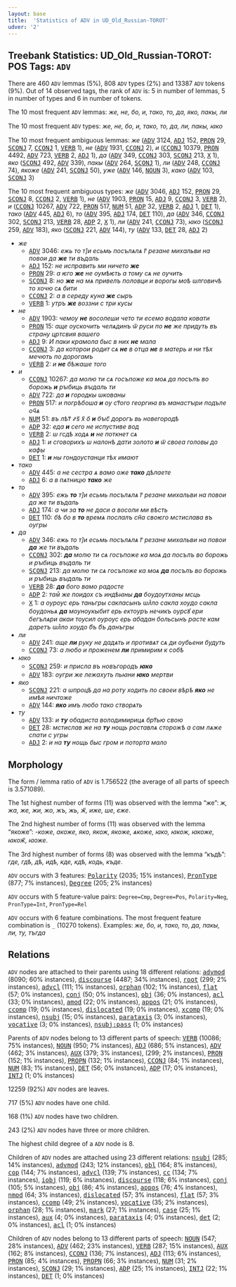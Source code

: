 ```yaml
---
layout: base
title:  'Statistics of ADV in UD_Old_Russian-TOROT'
udver: '2'
---
```


## Treebank Statistics: UD_Old_Russian-TOROT: POS Tags: `ADV`

There are 460 `ADV` lemmas (5%), 808 `ADV` types (2%) and 13387 `ADV` tokens (9%).
Out of 14 observed tags, the rank of `ADV` is: 5 in number of lemmas, 5 in number of types and 6 in number of tokens.

The 10 most frequent `ADV` lemmas: <em>же, не, бо, и, тако, то, да, яко, пакы, ли</em>

The 10 most frequent `ADV` types:  <em>же, не, бо, и, тако, то, да, ли, пакы, ꙗко</em>

The 10 most frequent ambiguous lemmas: <em>же</em> (<tt><a href="orv_torot-pos-ADV.html">ADV</a></tt> 3124, <tt><a href="orv_torot-pos-ADJ.html">ADJ</a></tt> 152, <tt><a href="orv_torot-pos-PRON.html">PRON</a></tt> 29, <tt><a href="orv_torot-pos-SCONJ.html">SCONJ</a></tt> 7, <tt><a href="orv_torot-pos-CCONJ.html">CCONJ</a></tt> 1, <tt><a href="orv_torot-pos-VERB.html">VERB</a></tt> 1), <em>не</em> (<tt><a href="orv_torot-pos-ADV.html">ADV</a></tt> 1931, <tt><a href="orv_torot-pos-CCONJ.html">CCONJ</a></tt> 2), <em>и</em> (<tt><a href="orv_torot-pos-CCONJ.html">CCONJ</a></tt> 10379, <tt><a href="orv_torot-pos-PRON.html">PRON</a></tt> 4492, <tt><a href="orv_torot-pos-ADV.html">ADV</a></tt> 723, <tt><a href="orv_torot-pos-VERB.html">VERB</a></tt> 2, <tt><a href="orv_torot-pos-ADJ.html">ADJ</a></tt> 1), <em>да</em> (<tt><a href="orv_torot-pos-ADV.html">ADV</a></tt> 349, <tt><a href="orv_torot-pos-CCONJ.html">CCONJ</a></tt> 303, <tt><a href="orv_torot-pos-SCONJ.html">SCONJ</a></tt> 213, <tt><a href="orv_torot-pos-X.html">X</a></tt> 1), <em>яко</em> (<tt><a href="orv_torot-pos-SCONJ.html">SCONJ</a></tt> 492, <tt><a href="orv_torot-pos-ADV.html">ADV</a></tt> 339), <em>пакы</em> (<tt><a href="orv_torot-pos-ADV.html">ADV</a></tt> 264, <tt><a href="orv_torot-pos-SCONJ.html">SCONJ</a></tt> 1), <em>ли</em> (<tt><a href="orv_torot-pos-ADV.html">ADV</a></tt> 248, <tt><a href="orv_torot-pos-CCONJ.html">CCONJ</a></tt> 74), <em>якоже</em> (<tt><a href="orv_torot-pos-ADV.html">ADV</a></tt> 241, <tt><a href="orv_torot-pos-SCONJ.html">SCONJ</a></tt> 50), <em>уже</em> (<tt><a href="orv_torot-pos-ADV.html">ADV</a></tt> 146, <tt><a href="orv_torot-pos-NOUN.html">NOUN</a></tt> 3), <em>како</em> (<tt><a href="orv_torot-pos-ADV.html">ADV</a></tt> 103, <tt><a href="orv_torot-pos-SCONJ.html">SCONJ</a></tt> 3)

The 10 most frequent ambiguous types:  <em>же</em> (<tt><a href="orv_torot-pos-ADV.html">ADV</a></tt> 3046, <tt><a href="orv_torot-pos-ADJ.html">ADJ</a></tt> 152, <tt><a href="orv_torot-pos-PRON.html">PRON</a></tt> 29, <tt><a href="orv_torot-pos-SCONJ.html">SCONJ</a></tt> 8, <tt><a href="orv_torot-pos-CCONJ.html">CCONJ</a></tt> 2, <tt><a href="orv_torot-pos-VERB.html">VERB</a></tt> 1), <em>не</em> (<tt><a href="orv_torot-pos-ADV.html">ADV</a></tt> 1903, <tt><a href="orv_torot-pos-PRON.html">PRON</a></tt> 15, <tt><a href="orv_torot-pos-ADJ.html">ADJ</a></tt> 9, <tt><a href="orv_torot-pos-CCONJ.html">CCONJ</a></tt> 3, <tt><a href="orv_torot-pos-VERB.html">VERB</a></tt> 2), <em>и</em> (<tt><a href="orv_torot-pos-CCONJ.html">CCONJ</a></tt> 10267, <tt><a href="orv_torot-pos-ADV.html">ADV</a></tt> 722, <tt><a href="orv_torot-pos-PRON.html">PRON</a></tt> 517, <tt><a href="orv_torot-pos-NUM.html">NUM</a></tt> 51, <tt><a href="orv_torot-pos-ADP.html">ADP</a></tt> 32, <tt><a href="orv_torot-pos-VERB.html">VERB</a></tt> 2, <tt><a href="orv_torot-pos-ADJ.html">ADJ</a></tt> 1, <tt><a href="orv_torot-pos-DET.html">DET</a></tt> 1), <em>тако</em> (<tt><a href="orv_torot-pos-ADV.html">ADV</a></tt> 445, <tt><a href="orv_torot-pos-ADJ.html">ADJ</a></tt> 6), <em>то</em> (<tt><a href="orv_torot-pos-ADV.html">ADV</a></tt> 395, <tt><a href="orv_torot-pos-ADJ.html">ADJ</a></tt> 174, <tt><a href="orv_torot-pos-DET.html">DET</a></tt> 110), <em>да</em> (<tt><a href="orv_torot-pos-ADV.html">ADV</a></tt> 346, <tt><a href="orv_torot-pos-CCONJ.html">CCONJ</a></tt> 302, <tt><a href="orv_torot-pos-SCONJ.html">SCONJ</a></tt> 213, <tt><a href="orv_torot-pos-VERB.html">VERB</a></tt> 28, <tt><a href="orv_torot-pos-ADP.html">ADP</a></tt> 2, <tt><a href="orv_torot-pos-X.html">X</a></tt> 1), <em>ли</em> (<tt><a href="orv_torot-pos-ADV.html">ADV</a></tt> 241, <tt><a href="orv_torot-pos-CCONJ.html">CCONJ</a></tt> 73), <em>ꙗко</em> (<tt><a href="orv_torot-pos-SCONJ.html">SCONJ</a></tt> 259, <tt><a href="orv_torot-pos-ADV.html">ADV</a></tt> 183), <em>яко</em> (<tt><a href="orv_torot-pos-SCONJ.html">SCONJ</a></tt> 221, <tt><a href="orv_torot-pos-ADV.html">ADV</a></tt> 144), <em>ту</em> (<tt><a href="orv_torot-pos-ADV.html">ADV</a></tt> 133, <tt><a href="orv_torot-pos-DET.html">DET</a></tt> 28, <tt><a href="orv_torot-pos-ADJ.html">ADJ</a></tt> 2)


* <em>же</em>
  * <tt><a href="orv_torot-pos-ADV.html">ADV</a></tt> 3046: <em>ежь то т]и есьмь посълѧлѧ г҃ резане михальви на повои да <b>же</b> ти въдаль</em>
  * <tt><a href="orv_torot-pos-ADJ.html">ADJ</a></tt> 152: <em>не исправить ми ничето <b>же</b></em>
  * <tt><a href="orv_torot-pos-PRON.html">PRON</a></tt> 29: <em>а ѥго <b>же</b> не оумѣѥть а тому сѧ не оучить</em>
  * <tt><a href="orv_torot-pos-SCONJ.html">SCONJ</a></tt> 8: <em>но <b>же</b> на мѧ привелъ половци и ворогы моѣ ѡлговичѣ то хочю сѧ бити</em>
  * <tt><a href="orv_torot-pos-CCONJ.html">CCONJ</a></tt> 2: <em>а в середу куна <b>же</b> сыръ</em>
  * <tt><a href="orv_torot-pos-VERB.html">VERB</a></tt> 1: <em>утръ <b>же</b> воззни с три кусы</em>
* <em>не</em>
  * <tt><a href="orv_torot-pos-ADV.html">ADV</a></tt> 1903: <em>чемѹ <b>не</b> восолеши чето ти есемо водала ковати</em>
  * <tt><a href="orv_torot-pos-PRON.html">PRON</a></tt> 15: <em>аще оускочить челѧдинъ ѿ руси по <b>не</b> же придуть въ страну цртсвия вашего</em>
  * <tt><a href="orv_torot-pos-ADJ.html">ADJ</a></tt> 9: <em>И паки крамола быс в них <b>не</b> мала</em>
  * <tt><a href="orv_torot-pos-CCONJ.html">CCONJ</a></tt> 3: <em>да которои родит сѧ <b>не</b> в отца <b>не</b> в матерь и ни тѣх мечють по дорогамъ</em>
  * <tt><a href="orv_torot-pos-VERB.html">VERB</a></tt> 2: <em>и <b>не</b> бѣжаше того</em>
* <em>и</em>
  * <tt><a href="orv_torot-pos-CCONJ.html">CCONJ</a></tt> 10267: <em>да молю ти сѧ госъпоже ка моѧ да посълъ во борожь <b>и</b> рꙑбиць вꙑдаль ти</em>
  * <tt><a href="orv_torot-pos-ADV.html">ADV</a></tt> 722: <em>да <b>и</b> городкы ѡкованы</em>
  * <tt><a href="orv_torot-pos-PRON.html">PRON</a></tt> 517: <em>и погрѣбоша <b>и</b> ѹ ст҃ого георгиꙗ въ манастꙑри подъле оч҃ѧ</em>
  * <tt><a href="orv_torot-pos-NUM.html">NUM</a></tt> 51: <em>въ лѣт҃ ҂ѕ҃ х҃ о҃ <b>и</b> бꙑс҃ дорогъ вь новегородѣ</em>
  * <tt><a href="orv_torot-pos-ADP.html">ADP</a></tt> 32: <em>еда <b>и</b> сего не испустиве вод</em>
  * <tt><a href="orv_torot-pos-VERB.html">VERB</a></tt> 2: <em>ѡ гсдѣ ходѧ <b>и</b> не поткнет сѧ</em>
  * <tt><a href="orv_torot-pos-ADJ.html">ADJ</a></tt> 1: <em>и сговорихъ ѡ налонѣ дати золото <b>и</b> ѿ своеа головы до кафы</em>
  * <tt><a href="orv_torot-pos-DET.html">DET</a></tt> 1: <em><b>и</b> ны гондѹстанци тѣх имают</em>
* <em>тако</em>
  * <tt><a href="orv_torot-pos-ADV.html">ADV</a></tt> 445: <em>а не сестра ѧ вамо оже <b>тако</b> дѣлаете</em>
  * <tt><a href="orv_torot-pos-ADJ.html">ADJ</a></tt> 6: <em>а в пѧтницю <b>тако</b> же</em>
* <em>то</em>
  * <tt><a href="orv_torot-pos-ADV.html">ADV</a></tt> 395: <em>ежь <b>то</b> т]и есьмь посълѧлѧ г҃ резане михальви на повои да же ти въдаль</em>
  * <tt><a href="orv_torot-pos-ADJ.html">ADJ</a></tt> 174: <em>а чи за <b>то</b> не даси а восоли ми вѣсть</em>
  * <tt><a href="orv_torot-pos-DET.html">DET</a></tt> 110: <em>бѣ бо в <b>то</b> времѧ послалъ сн҃а своѥго мстислава въ оугры</em>
* <em>да</em>
  * <tt><a href="orv_torot-pos-ADV.html">ADV</a></tt> 346: <em>ежь то т]и есьмь посълѧлѧ г҃ резане михальви на повои <b>да</b> же ти въдаль</em>
  * <tt><a href="orv_torot-pos-CCONJ.html">CCONJ</a></tt> 302: <em><b>да</b> молю ти сѧ госъпоже ка моѧ да посълъ во борожь и рꙑбиць вꙑдаль ти</em>
  * <tt><a href="orv_torot-pos-SCONJ.html">SCONJ</a></tt> 213: <em>да молю ти сѧ госъпоже ка моѧ <b>да</b> посълъ во борожь и рꙑбиць вꙑдаль ти</em>
  * <tt><a href="orv_torot-pos-VERB.html">VERB</a></tt> 28: <em><b>да</b> бого вамо радосте</em>
  * <tt><a href="orv_torot-pos-ADP.html">ADP</a></tt> 2: <em>там꙽ же поидох съ индѣꙗны <b>да</b> бѹдѹтханы мсць</em>
  * <tt><a href="orv_torot-pos-X.html">X</a></tt> 1: <em>а ѹрѹс ерь таньгры сакласынъ ѡл꙽ло сакла хѹдо сакла бѹдоньѧ <b>да</b> мѹнѹкыбит ерь ектѹръ нечикъ ѹрсꙋ ери бегълѧри акаи тѹсил ѹрѹс ерь абадан больсынъ расте кам даретъ ѡл꙽ло хѹдо б҃ъ б҃ъ данъгры</em>
* <em>ли</em>
  * <tt><a href="orv_torot-pos-ADV.html">ADV</a></tt> 241: <em>аще <b>ли</b> руку не дадѧть и противѧт сѧ ди оубьени будуть</em>
  * <tt><a href="orv_torot-pos-CCONJ.html">CCONJ</a></tt> 73: <em>а любо и проженем <b>ли</b> примирим к собѣ</em>
* <em>ꙗко</em>
  * <tt><a href="orv_torot-pos-SCONJ.html">SCONJ</a></tt> 259: <em>и присла въ новъгородъ <b>ꙗко</b></em>
  * <tt><a href="orv_torot-pos-ADV.html">ADV</a></tt> 183: <em>оугри же лежахуть пьꙗни <b>ꙗко</b> мертви</em>
* <em>яко</em>
  * <tt><a href="orv_torot-pos-SCONJ.html">SCONJ</a></tt> 221: <em>а ѡпроцѣ да на роту ходить по своеи вѣрѣ <b>яко</b> не имѣя ничтоже</em>
  * <tt><a href="orv_torot-pos-ADV.html">ADV</a></tt> 144: <em><b>яко</b> имъ любо тако створѧть</em>
* <em>ту</em>
  * <tt><a href="orv_torot-pos-ADV.html">ADV</a></tt> 133: <em>и <b>ту</b> обадиста володимирицѧ брт҃ью свою</em>
  * <tt><a href="orv_torot-pos-DET.html">DET</a></tt> 28: <em>мстислав же на <b>ту</b> нощь роставлѧ сторожѣ а сам лѧже спати с угры</em>
  * <tt><a href="orv_torot-pos-ADJ.html">ADJ</a></tt> 2: <em>и на <b>ту</b> нощь быс гром и поторта мало</em>

## Morphology

The form / lemma ratio of `ADV` is 1.756522 (the average of all parts of speech is 3.571089).

The 1st highest number of forms (11) was observed with the lemma “же”: <em>ж, жа, же, жи, жо, жъ, жь, ж҃, иже, ше, єже</em>.

The 2nd highest number of forms (11) was observed with the lemma “якоже”: <em>-коже, акоже, яко, якож, якоже, ѧкоже, ꙗко, ꙗкож, ꙗкоже, ꙗкож҃, ꙗоже</em>.

The 3rd highest number of forms (8) was observed with the lemma “къдѣ”: <em>где, гдѣ, дѣ, идѣ, кде, кдѣ, кодь, къде</em>.

`ADV` occurs with 3 features: <tt><a href="orv_torot-feat-Polarity.html">Polarity</a></tt> (2035; 15% instances), <tt><a href="orv_torot-feat-PronType.html">PronType</a></tt> (877; 7% instances), <tt><a href="orv_torot-feat-Degree.html">Degree</a></tt> (205; 2% instances)

`ADV` occurs with 5 feature-value pairs: `Degree=Cmp`, `Degree=Pos`, `Polarity=Neg`, `PronType=Int`, `PronType=Rel`

`ADV` occurs with 6 feature combinations.
The most frequent feature combination is `_` (10270 tokens).
Examples: <em>же, бо, и, тако, то, да, пакы, ли, ту, тъгда</em>


## Relations

`ADV` nodes are attached to their parents using 18 different relations: <tt><a href="orv_torot-dep-advmod.html">advmod</a></tt> (8090; 60% instances), <tt><a href="orv_torot-dep-discourse.html">discourse</a></tt> (4487; 34% instances), <tt><a href="orv_torot-dep-root.html">root</a></tt> (299; 2% instances), <tt><a href="orv_torot-dep-advcl.html">advcl</a></tt> (111; 1% instances), <tt><a href="orv_torot-dep-orphan.html">orphan</a></tt> (102; 1% instances), <tt><a href="orv_torot-dep-flat.html">flat</a></tt> (57; 0% instances), <tt><a href="orv_torot-dep-conj.html">conj</a></tt> (50; 0% instances), <tt><a href="orv_torot-dep-obj.html">obj</a></tt> (36; 0% instances), <tt><a href="orv_torot-dep-acl.html">acl</a></tt> (33; 0% instances), <tt><a href="orv_torot-dep-amod.html">amod</a></tt> (22; 0% instances), <tt><a href="orv_torot-dep-appos.html">appos</a></tt> (21; 0% instances), <tt><a href="orv_torot-dep-ccomp.html">ccomp</a></tt> (19; 0% instances), <tt><a href="orv_torot-dep-dislocated.html">dislocated</a></tt> (19; 0% instances), <tt><a href="orv_torot-dep-xcomp.html">xcomp</a></tt> (19; 0% instances), <tt><a href="orv_torot-dep-nsubj.html">nsubj</a></tt> (15; 0% instances), <tt><a href="orv_torot-dep-parataxis.html">parataxis</a></tt> (3; 0% instances), <tt><a href="orv_torot-dep-vocative.html">vocative</a></tt> (3; 0% instances), <tt><a href="orv_torot-dep-nsubj-pass.html">nsubj:pass</a></tt> (1; 0% instances)

Parents of `ADV` nodes belong to 13 different parts of speech: <tt><a href="orv_torot-pos-VERB.html">VERB</a></tt> (10086; 75% instances), <tt><a href="orv_torot-pos-NOUN.html">NOUN</a></tt> (950; 7% instances), <tt><a href="orv_torot-pos-ADJ.html">ADJ</a></tt> (686; 5% instances), <tt><a href="orv_torot-pos-ADV.html">ADV</a></tt> (462; 3% instances), <tt><a href="orv_torot-pos-AUX.html">AUX</a></tt> (379; 3% instances),  (299; 2% instances), <tt><a href="orv_torot-pos-PRON.html">PRON</a></tt> (152; 1% instances), <tt><a href="orv_torot-pos-PROPN.html">PROPN</a></tt> (132; 1% instances), <tt><a href="orv_torot-pos-CCONJ.html">CCONJ</a></tt> (84; 1% instances), <tt><a href="orv_torot-pos-NUM.html">NUM</a></tt> (83; 1% instances), <tt><a href="orv_torot-pos-DET.html">DET</a></tt> (56; 0% instances), <tt><a href="orv_torot-pos-ADP.html">ADP</a></tt> (17; 0% instances), <tt><a href="orv_torot-pos-INTJ.html">INTJ</a></tt> (1; 0% instances)

12259 (92%) `ADV` nodes are leaves.

717 (5%) `ADV` nodes have one child.

168 (1%) `ADV` nodes have two children.

243 (2%) `ADV` nodes have three or more children.

The highest child degree of a `ADV` node is 8.

Children of `ADV` nodes are attached using 23 different relations: <tt><a href="orv_torot-dep-nsubj.html">nsubj</a></tt> (285; 14% instances), <tt><a href="orv_torot-dep-advmod.html">advmod</a></tt> (243; 12% instances), <tt><a href="orv_torot-dep-obl.html">obl</a></tt> (164; 8% instances), <tt><a href="orv_torot-dep-cop.html">cop</a></tt> (144; 7% instances), <tt><a href="orv_torot-dep-advcl.html">advcl</a></tt> (139; 7% instances), <tt><a href="orv_torot-dep-cc.html">cc</a></tt> (134; 7% instances), <tt><a href="orv_torot-dep-iobj.html">iobj</a></tt> (119; 6% instances), <tt><a href="orv_torot-dep-discourse.html">discourse</a></tt> (118; 6% instances), <tt><a href="orv_torot-dep-conj.html">conj</a></tt> (105; 5% instances), <tt><a href="orv_torot-dep-obj.html">obj</a></tt> (86; 4% instances), <tt><a href="orv_torot-dep-appos.html">appos</a></tt> (76; 4% instances), <tt><a href="orv_torot-dep-nmod.html">nmod</a></tt> (64; 3% instances), <tt><a href="orv_torot-dep-dislocated.html">dislocated</a></tt> (57; 3% instances), <tt><a href="orv_torot-dep-flat.html">flat</a></tt> (57; 3% instances), <tt><a href="orv_torot-dep-ccomp.html">ccomp</a></tt> (49; 2% instances), <tt><a href="orv_torot-dep-vocative.html">vocative</a></tt> (35; 2% instances), <tt><a href="orv_torot-dep-orphan.html">orphan</a></tt> (28; 1% instances), <tt><a href="orv_torot-dep-mark.html">mark</a></tt> (27; 1% instances), <tt><a href="orv_torot-dep-case.html">case</a></tt> (25; 1% instances), <tt><a href="orv_torot-dep-aux.html">aux</a></tt> (4; 0% instances), <tt><a href="orv_torot-dep-parataxis.html">parataxis</a></tt> (4; 0% instances), <tt><a href="orv_torot-dep-det.html">det</a></tt> (2; 0% instances), <tt><a href="orv_torot-dep-acl.html">acl</a></tt> (1; 0% instances)

Children of `ADV` nodes belong to 13 different parts of speech: <tt><a href="orv_torot-pos-NOUN.html">NOUN</a></tt> (547; 28% instances), <tt><a href="orv_torot-pos-ADV.html">ADV</a></tt> (462; 23% instances), <tt><a href="orv_torot-pos-VERB.html">VERB</a></tt> (287; 15% instances), <tt><a href="orv_torot-pos-AUX.html">AUX</a></tt> (162; 8% instances), <tt><a href="orv_torot-pos-CCONJ.html">CCONJ</a></tt> (136; 7% instances), <tt><a href="orv_torot-pos-ADJ.html">ADJ</a></tt> (113; 6% instances), <tt><a href="orv_torot-pos-PRON.html">PRON</a></tt> (85; 4% instances), <tt><a href="orv_torot-pos-PROPN.html">PROPN</a></tt> (66; 3% instances), <tt><a href="orv_torot-pos-NUM.html">NUM</a></tt> (31; 2% instances), <tt><a href="orv_torot-pos-SCONJ.html">SCONJ</a></tt> (29; 1% instances), <tt><a href="orv_torot-pos-ADP.html">ADP</a></tt> (25; 1% instances), <tt><a href="orv_torot-pos-INTJ.html">INTJ</a></tt> (22; 1% instances), <tt><a href="orv_torot-pos-DET.html">DET</a></tt> (1; 0% instances)

